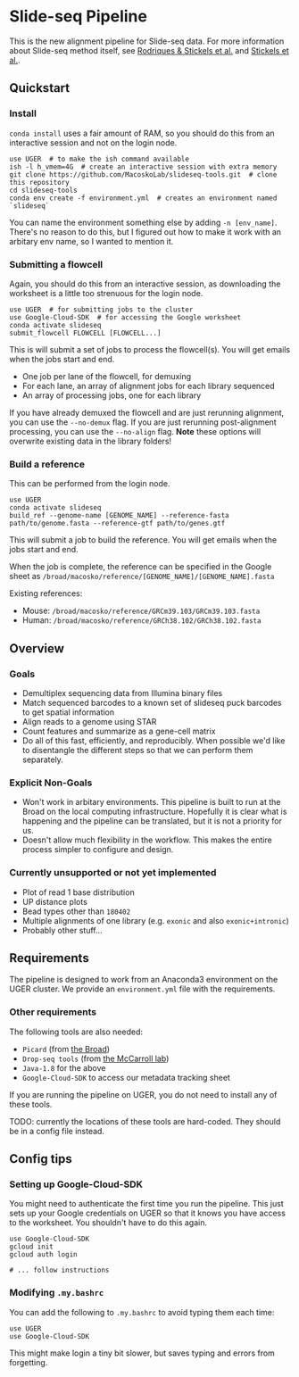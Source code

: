 # Slide-seq Pipeline

This is the new alignment pipeline for Slide-seq data. For more information about Slide-seq method itself, see [Rodriques & Stickels et al.](http://doi.org/10.1126/science.aaw1219) and [Stickels et al.](https://doi.org/10.1038/s41587-020-0739-1).

## Quickstart

### Install

`conda install` uses a fair amount of RAM, so you should do this from an interactive session and not on the login node.

```shell
use UGER  # to make the ish command available
ish -l h_vmem=4G  # create an interactive session with extra memory
git clone https://github.com/MacoskoLab/slideseq-tools.git  # clone this repository
cd slideseq-tools
conda env create -f environment.yml  # creates an environment named `slideseq`
```

You can name the environment something else by adding `-n [env_name]`. There's no reason to do this, but I figured out how to make it work with an arbitary env name, so I wanted to mention it.

### Submitting a flowcell

Again, you should do this from an interactive session, as downloading the worksheet is a little too strenuous for the login node.

```shell
use UGER  # for submitting jobs to the cluster
use Google-Cloud-SDK  # for accessing the Google worksheet
conda activate slideseq
submit_flowcell FLOWCELL [FLOWCELL...]
```

This is will submit a set of jobs to process the flowcell(s). You will get emails when the jobs start and end.

 - One job per lane of the flowcell, for demuxing
 - For each lane, an array of alignment jobs for each library sequenced
 - An array of processing jobs, one for each library

If you have already demuxed the flowcell and are just rerunning alignment, you can use the `--no-demux` flag. If you are just rerunning post-alignment processing, you can use the `--no-align` flag. **Note** these options will overwrite existing data in the library folders!

### Build a reference

This can be performed from the login node.

```shell
use UGER
conda activate slideseq
build_ref --genome-name [GENOME_NAME] --reference-fasta path/to/genome.fasta --reference-gtf path/to/genes.gtf
```

This will submit a job to build the reference. You will get emails when the jobs start and end.

When the job is complete, the reference can be specified in the Google sheet as `/broad/macosko/reference/[GENOME_NAME]/[GENOME_NAME].fasta`

Existing references:

 - Mouse: `/broad/macosko/reference/GRCm39.103/GRCm39.103.fasta`
 - Human: `/broad/macosko/reference/GRCh38.102/GRCh38.102.fasta`

## Overview

### Goals

 - Demultiplex sequencing data from Illumina binary files
 - Match sequenced barcodes to a known set of slideseq puck barcodes to get spatial information
 - Align reads to a genome using STAR
 - Count features and summarize as a gene-cell matrix
 - Do all of this fast, efficiently, and reproducibly. When possible we'd like to disentangle the different steps so that we can perform them separately.

### Explicit Non-Goals

 - Won't work in arbitary environments. This pipeline is built to run at the Broad on the local computing infrastructure. Hopefully it is clear what is happening and the pipeline can be translated, but it is not a priority for us.
 - Doesn't allow much flexibility in the workflow. This makes the entire process simpler to configure and design.

### Currently unsupported or not yet implemented

- Plot of read 1 base distribution
- UP distance plots
- Bead types other than `180402`
- Multiple alignments of one library (e.g. `exonic` and also `exonic+intronic`)
- Probably other stuff...

## Requirements

The pipeline is designed to work from an Anaconda3 environment on the UGER cluster. We provide an `environment.yml` file with the requirements.

### Other requirements

The following tools are also needed:

 - `Picard` (from [the Broad](https://github.com/broadinstitute/picard))
 - `Drop-seq tools` (from [the McCarroll lab](https://github.com/broadinstitute/Drop-seq))
 - `Java-1.8` for the above
 - `Google-Cloud-SDK` to access our metadata tracking sheet

If you are running the pipeline on UGER, you do not need to install any of these tools.

TODO: currently the locations of these tools are hard-coded. They should be in a config file instead.

## Config tips

### Setting up Google-Cloud-SDK

You might need to authenticate the first time you run the pipeline. This just sets up your Google credentials on UGER so that it knows you have access to the worksheet. You shouldn't have to do this again.

```shell
use Google-Cloud-SDK
gcloud init
gcloud auth login

# ... follow instructions
```

### Modifying `.my.bashrc`

You can add the following to `.my.bashrc` to avoid typing them each time:

```shell
use UGER
use Google-Cloud-SDK
```

This might make login a tiny bit slower, but saves typing and errors from forgetting.
